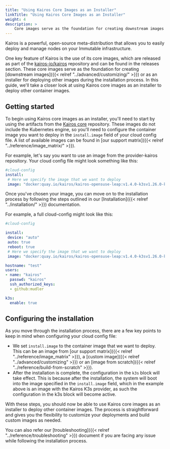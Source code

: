 ```yaml
---
title: "Using Kairos Core Images as an Installer"
linkTitle: "Using Kairos Core Images as an Installer"
weight: 4
description: > 
    Core images serve as the foundation for creating downstream images or as an installer for deploying other images during the installation process. In this guide, we'll take a closer look at using Kairos core images as an installer to deploy other container images.
---
```


Kairos is a powerful, open-source meta-distribution that allows you to easily deploy and manage nodes on your Immutable infrastructure.

One key feature of Kairos is the use of its core images, which are released as part of the [kairos-io/kairos](https://github.com/kairos-io/kairos) repository and can be found in the releases section. These core images serve as the foundation for creating [downstream images]({{< relref "../advanced/customizing/" >}}) or as an installer for deploying other images during the installation process. In this guide, we'll take a closer look at using Kairos core images as an installer to deploy other container images.

## Getting started

To begin using Kairos core images as an installer, you'll need to start by using the artifacts from the [Kairos core](https://github.com/kairos-io/kairos/releases) repository. These images do not include the Kubernetes engine, so you'll need to configure the container image you want to deploy in the `install.image` field of your cloud config file. A list of available images can be found in [our support matrix]({{< relref "../reference/image_matrix/" >}}).

For example, let's say you want to use an image from the provider-kairos repository. Your cloud config file might look something like this:

```yaml
#cloud-config
install:
 # Here we specify the image that we want to deploy
 image: "docker:quay.io/kairos/kairos-opensuse-leap:v1.4.0-k3sv1.26.0-k3s1"
```

Once you've chosen your image, you can move on to the installation process by following the steps outlined in our [Installation]({{< relref "../installation/" >}}) documentation.

For example, a full cloud-config might look like this:

```yaml
#cloud-config

install:
 device: "auto"
 auto: true
 reboot: true
 # Here we specify the image that we want to deploy
 image: "docker:quay.io/kairos/kairos-opensuse-leap:v1.4.0-k3sv1.26.0-k3s1"

hostname: "test"
users:
- name: "kairos"
  passwd: "kairos"
  ssh_authorized_keys:
  - github:mudler

k3s:
  enable: true
```

## Configuring the installation

As you move through the installation process, there are a few key points to keep in mind when configuring your cloud config file:

- We set `install.image` to the container image that we want to deploy. This can be an image from [our support matrix]({{< relref "../reference/image_matrix" >}}), a [custom image]({{< relref "../advanced/customizing" >}}) or an [image from scratch]({{< relref "../reference/build-from-scratch" >}}).
- After the installation is complete, the configuration in the `k3s` block will take effect. This is because after the installation, the system will boot into the image specified in the `install.image` field, which in the example above is an image with the Kairos K3s provider, as such the configuration in the k3s block will become active.

With these steps, you should now be able to use Kairos core images as an installer to deploy other container images. The process is straightforward and gives you the flexibility to customize your deployments and build custom images as needed.

You can also refer our [troubleshooting]({{< relref "../reference/troubleshooting" >}}) document if you are facing any issue while following the installation process.